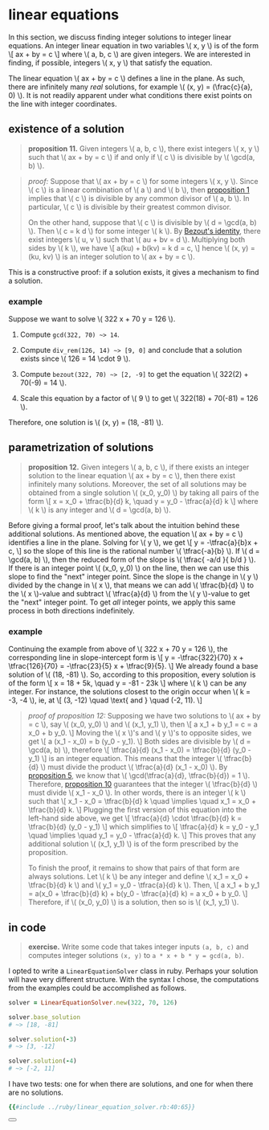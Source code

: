 # linear equations

In this section, we discuss finding integer solutions to integer linear
equations.  An integer linear equation in two variables \\( x, y \\) is of the
form
\\[ ax + by = c \\]
where \\( a, b, c \\) are given integers.  We are interested in finding, if possible,
integers \\( x, y \\) that satisfy the equation.

The linear equation \\( ax + by = c \\) defines a line in the plane.  As such,
there are infinitely many *real* solutions, for example
\\( (x, y) = (\frac{c}{a}, 0) \\).  It is not readily apparent under what
conditions there exist points on the line with integer coordinates.

## existence of a solution

<span id="linear-equation-solution-existence" />

> **proposition 11.**
> Given integers \\( a, b, c \\), there exist integers \\( x, y \\) such that
> \\( ax + by = c \\) if and only if \\( c \\) is divisible by
> \\( \gcd(a, b) \\).

> *proof:*
> Suppose that \\( ax + by = c \\) for some integers \\( x, y \\).  Since
> \\( c \\) is a linear combination of \\( a \\) and \\( b \\), then
> [proposition 1](divisibility.html#linear-combination) implies that
> \\( c \\) is divisible by any common divisor of \\( a, b \\).  In particular,
> \\( c \\) is divisible by their greatest common divisor.
>
> On the other hand, suppose that \\( c \\) is divisible by
> \\( d = \gcd(a, b) \\).  Then \\( c = k d \\) for some integer
> \\( k \\).  By [Bezout's identity](bezouts_identity.html), there exist
> integers \\( u, v \\) such that \\( au + bv = d \\).  Multiplying
> both sides by \\( k \\), we have
> \\[ a(ku) + b(kv) = k d = c, \\]
> hence \\( (x, y) = (ku, kv) \\) is an integer solution to
> \\( ax + by = c \\).

This is a constructive proof: if a solution exists, it gives a mechanism to
find a solution.

### example

Suppose we want to solve \\( 322 x + 70 y = 126 \\).
1. Compute `gcd(322, 70) ~> 14`.

2. Compute `div_rem(126, 14) ~> [9, 0]` and conclude that a solution exists
   since \\( 126 = 14 \cdot 9 \\).

3. Compute `bezout(322, 70) ~> [2, -9]` to get the equation
   \\( 322(2) + 70(-9) = 14 \\).

4. Scale this equation by a factor of \\( 9 \\) to get
   \\( 322(18) + 70(-81) = 126 \\).

Therefore, one solution is \\( (x, y) = (18, -81) \\).

## parametrization of solutions

<span id="linear-equation-solutions-parametrization">

> **proposition 12.**
> Given integers \\( a, b, c \\), if there exists an integer solution to the
> linear equation \\( ax + by = c \\), then there exist infinitely many
> solutions.  Moreover, the set of all solutions may be obtained from a single
> solution \\( (x_0, y_0) \\) by taking all pairs of the form
> \\[ x = x_0 + \tfrac{b}{d} k, \quad y = y_0 - \tfrac{a}{d} k \\]
> where \\( k \\) is any integer and \\( d = \gcd(a, b) \\).

Before giving a formal proof, let's talk about the intuition behind these
additional solutions.  As mentioned above, the equation \\( ax + by = c \\)
identifies a line in the plane.  Solving for \\( y \\), we get
\\[ y = -\tfrac{a}{b}x + c, \\]
so the slope of this line is the rational number \\( \tfrac{-a}{b} \\).  If
\\( d = \gcd(a, b) \\), then the reduced form of the slope is
\\( \tfrac{ -a/d }{ b/d } \\).  If there is an integer point
\\( (x_0, y_0) \\) on the line, then we can use this slope to find the "next"
integer point.  Since the slope is the change in \\( y \\) divided by the
change in \\( x \\), that means we can add \\( \tfrac{b}{d} \\) to the
\\( x \\)-value and subtract \\( \tfrac{a}{d} \\) from the \\( y \\)-value to
get the "next" integer point.  To get *all* integer points, we apply this same
process in both directions indefinitely.

### example

Continuing the example from above of \\( 322 x + 70 y = 126 \\), the
corresponding line in slope-intercept form is
\\[ y = -\tfrac{322}{70} x + \tfrac{126}{70} = -\tfrac{23}{5} x + \tfrac{9}{5}. \\]
We already found a base solution of \\( (18, -81) \\).  So, according to this
proposition, every solution is of the form
\\[ x = 18 + 5k, \quad y = -81 - 23k \\]
where \\( k \\) can be any integer.  For instance, the solutions closest
to the origin occur when \\( k = -3, -4 \\), ie, at
\\[ (3, -12) \quad \text{ and } \quad (-2, 11). \\]

<canvas id="linear-graph"></canvas>

<script>
  const gridColor = "#444";
  const pointColor = "#aa5325";
  const label = "integer points";
  const labels = [-7, -2, 3, 8, 13, 18, 23];
  const data = labels.map(x => (-23 * x + 9) / 5);
  const yTicks = { beginAtZero: false, stepSize: 20, suggestedMin: -110, suggestedMax: 30 };
  const xTicks = { stepSize: 5 };
  const gridLines = { color: gridColor, zeroLineColor: gridColor };
  const datasetOptions = {
    borderColor: "#007999",
    pointBackgroundColor: pointColor,
    pointBorderColor: pointColor,
    fill: false
  };
  let ctx = document.getElementById("linear-graph");
  let linearGraph = new Chart(ctx, {
    type: 'line',
    data: {
      labels,
      datasets: [{ label, data, ...datasetOptions }],
    },
    options: {
      scales: {
        yAxes: [{ gridLines, ticks: yTicks }],
        xAxes: [{ gridLines, ticks: xTicks }],
      }
    },
  });
</script>

> *proof of proposition 12:*
> Supposing we have two solutions to \\( ax + by = c \\), say \\( (x_0, y_0) \\)
> and \\( (x_1, y_1) \\), then
> \\[ a x_1 + b y_1 = c = a x_0 + b y_0. \\]
> Moving the \\( x \\)'s and \\( y \\)'s to opposite sides, we get
> \\[ a (x_1 - x_0) = b (y_0 - y_1). \\]
> Both sides are divisible by \\( d = \gcd(a, b) \\), therefore
> \\[ \tfrac{a}{d} (x_1 - x_0) = \tfrac{b}{d} (y_0 - y_1) \\]
> is an integer equation.  This means that the integer \\( \tfrac{b}{d} \\)
> must divide the product \\( \tfrac{a}{d} (x_1 - x_0) \\).  By
> [proposition 5](greatest_common_divisor.html#gcd-property),
> we know that \\( \gcd(\tfrac{a}{d}, \tfrac{b}{d}) = 1 \\).  Therefore,
> [proposition 10](bezouts_identity.html#divides-product-but-prime-to-first)
> guarantees that the integer \\( \tfrac{b}{d} \\) must divide \\( x_1 - x_0 \\).  In
> other words, there is an integer \\( k \\) such that
> \\[
>     x_1 - x_0 = \tfrac{b}{d} k
>       \quad \implies \quad
>     x_1 = x_0 + \tfrac{b}{d} k.
> \\]
> Plugging the first version of this equation into the left-hand side above, we
> get
> \\[ \tfrac{a}{d} \cdot \tfrac{b}{d} k = \tfrac{b}{d} (y_0 - y_1) \\]
> which simplifies to
> \\[
>     \tfrac{a}{d} k = y_0 - y_1
>       \quad \implies \quad
>     y_1 = y_0 - \tfrac{a}{d} k.
> \\]
> This proves that any additional solution \\( (x_1, y_1) \\) is of the form
> prescribed by the proposition.
>
> To finish the proof, it remains to show that pairs of that form are always
> solutions.  Let \\( k \\) be any integer and define
> \\( x_1 = x_0 + \tfrac{b}{d} k \\) and \\( y_1 =  y_0 - \tfrac{a}{d} k \\).
> Then,
> \\[
>     a x_1 + b y_1
>       = a(x_0 + \tfrac{b}{d} k) + b(y_0 - \tfrac{a}{d} k)
>       = a x_0 + b y_0.
> \\]
> Therefore, if \\( (x_0, y_0) \\) is a solution, then so is \\( (x_1, y_1) \\).

## in code

<span id="linear-equation-exercise" />

> **exercise.**
> Write some code that takes integer inputs `(a, b, c)` and computes integer
> solutions `(x, y)` to `a * x + b * y = gcd(a, b)`.

I opted to write a `LinearEquationSolver` class in ruby.  Perhaps your solution
will have very different structure.  With the syntax I chose, the computations
from the examples could be accomplished as follows.

```ruby
solver = LinearEquationSolver.new(322, 70, 126)

solver.base_solution
# ~> [18, -81]

solver.solution(-3)
# ~> [3, -12]

solver.solution(-4)
# ~> [-2, 11]
```

I have two tests: one for when there are
solutions, and one for when there are no solutions.

```ruby
{{#include ../ruby/linear_equation_solver.rb:40:65}}
```

<button class="fa fa-expand" onClick="showContent('linear-equation-solver')"></button>
<div id="linear-equation-solver" style="display: none;">

```ruby
{{#include ../ruby/linear_equation_solver.rb:7:37}}
```

</div>
